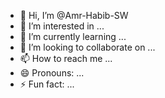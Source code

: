 - 👋 Hi, I’m @Amr-Habib-SW
- 👀 I’m interested in ...
- 🌱 I’m currently learning ...
- 💞️ I’m looking to collaborate on ...
- 📫 How to reach me ...
- 😄 Pronouns: ...
- ⚡ Fun fact: ...

<!---
Amr-Habib-SW/Amr-Habib-SW is a ✨ special ✨ repository because its `README.md` (this file) appears on your GitHub profile.
You can click the Preview link to take a look at your changes.
--->
